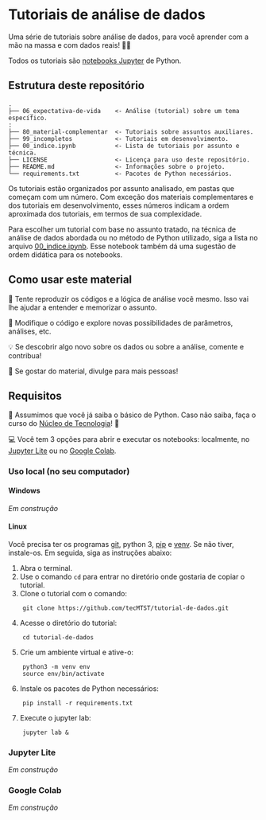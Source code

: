 # Tutoriais de análise de dados

Uma série de tutoriais sobre análise de dados, para você aprender com a mão na massa e com dados reais! 👊🏽

Todos os tutoriais são
[notebooks Jupyter](https://site.alura.com.br/artigos/conhecendo-o-jupyter-notebook) de Python.


## Estrutura deste repositório

    .
    ├── 06_expectativa-de-vida    <- Análise (tutorial) sobre um tema específico.
    :
    ├── 80_material-complementar  <- Tutoriais sobre assuntos auxiliares.
    ├── 99_incompletos            <- Tutoriais em desenvolvimento.
    ├── 00_indice.ipynb           <- Lista de tutoriais por assunto e técnica.
    ├── LICENSE                   <- Licença para uso deste repositório.
    ├── README.md                 <- Informações sobre o projeto.
    └── requirements.txt          <- Pacotes de Python necessários.

Os tutoriais estão organizados por assunto analisado, em pastas que começam com um número. Com exceção
dos materiais complementares e dos tutoriais em desenvolvimento, esses números indicam a ordem aproximada dos tutoriais,
em termos de sua complexidade.

Para escolher um tutorial com base no assunto tratado, na técnica de análise de dados abordada
ou no método de Python utilizado, siga a lista no arquivo [00_indice.ipynb](00_indice.ipynb). Esse notebook também dá
uma sugestão de ordem didática para os notebooks.


## Como usar este material

📝 Tente reproduzir os códigos e a lógica de análise você mesmo. Isso vai lhe ajudar a entender e memorizar o assunto. 

🔧 Modifique o código e explore novas possibilidades de parâmetros, análises, etc.

💡 Se descobrir algo novo sobre os dados ou sobre a análise, comente e contribua!

📣 Se gostar do material, divulge para mais pessoas! 


## Requisitos

🐍 Assumimos que você já saiba o básico de Python. Caso não saiba, faça o curso do
[Núcleo de Tecnologia](http://nucleodetecnologia.com.br)! 🚩

💻 Você tem 3 opções para abrir e executar os notebooks: localmente, no
[Jupyter Lite](https://jupyter.org/try-jupyter/lab/) ou no
[Google Colab](https://colab.research.google.com/).


### Uso local (no seu computador)

#### Windows

_Em construção_

#### Linux

Você precisa ter os programas
[git](https://site.alura.com.br/artigos/o-que-e-git-github),
python 3, [pip](https://pt.wikipedia.org/wiki/Pip_(gerenciador_de_pacotes)) e
[venv](https://docs.python.org/pt-br/3/library/venv.html). Se não tiver, instale-os.
Em seguida, siga as instruções abaixo:


1. Abra o terminal.
2. Use o comando `cd` para entrar no diretório onde gostaria de copiar o tutorial.
3. Clone o tutorial com o comando:

```
    git clone https://github.com/tecMTST/tutorial-de-dados.git
```

4. Acesse o diretório do tutorial:

```
    cd tutorial-de-dados
```

5. Crie um ambiente virtual e ative-o:

```
    python3 -m venv env
    source env/bin/activate
```

6. Instale os pacotes de Python necessários:

```
    pip install -r requirements.txt
```

7. Execute o jupyter lab:

```
    jupyter lab &
```

### Jupyter Lite

_Em construção_

### Google Colab

_Em construção_


